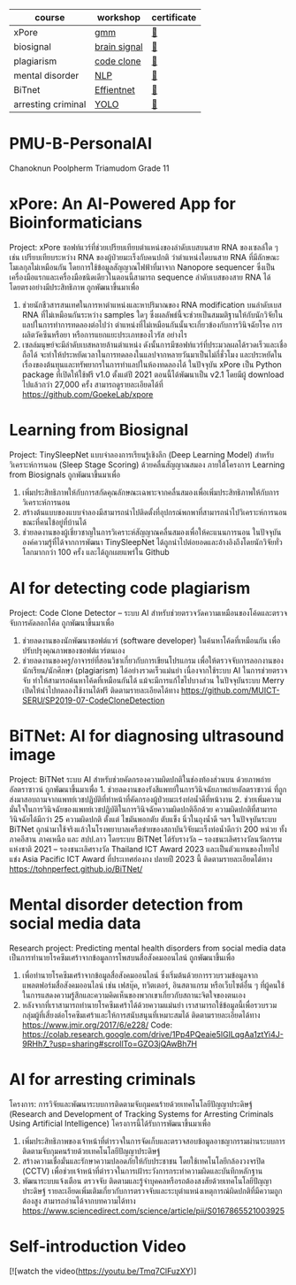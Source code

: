 |course|workshop|certificate|
|------|--------|-----------|
|xPore | [gmm](https://github.com/Chanoknunkal/PMU-B-PersonalAI/blob/main/xpore_(1).ipynb)     |[📃](https://powerclass.org/tutor-certificate-3?cert_hash=065a9af428f32abf) 
|biosignal| [brain signal](https://github.com/Chanoknunkal/PMU-B-PersonalAI/blob/main/model.py)|[📃](https://powerclass.org/tutor-certificate-3?cert_hash=5de7032256e12099)
|plagiarism|[code clone](https://github.com/Chanoknunkal/PMU-B-PersonalAI/blob/main/PMU_B_CodingAI_CodeCloneDetection_Workshop.ipynb)|[📃](https://powerclass.org/tutor-certificate-3?cert_hash=0aade29f671aebbe)
mental disorder| [NLP](https://github.com/Chanoknunkal/PMU-B-PersonalAI/blob/main/PMU_B_CodingAI_CodeCloneDetection_Workshop.ipynb)|[📃](https://powerclass.org/tutor-certificate-3?cert_hash=3a7d61ff095706a9)
BiTnet|[Effientnet](https://github.com/Chanoknunkal/PMU-B-PersonalAI/blob/main/Copy_of_E_san_coding.ipynb)|[📃](https://powerclass.org/tutor-certificate-3?cert_hash=8e627b84dabec27f)
arresting criminal|[YOLO](https://github.com/Chanoknunkal/PMU-B-PersonalAI/blob/main/Copy_of_Train_Yolov8_Object_Detection_on_Custom_Dataset.ipynb)|[📃](https://powerclass.org/tutor-certificate-3?cert_hash=1236d0576f804d2a)



# PMU-B-PersonalAI
Chanoknun Poolpherm Triamudom Grade 11
# xPore: An AI-Powered App for Bioinformaticians
Project: xPore ซอฟท์แวร์ที่ช่วยเปรียบเทียบตำแหน่งของลำดับเบสบนสาย RNA ของเซลล์ใด ๆ เช่น เปรียบเทียบระหว่าง RNA ของผู้ป่วยมะเร็งกับคนปกติ ว่าตำแหน่งใดบนสาย RNA ที่มีลักษณะโมเลกุลไม่เหมือนกัน โดยการใช้ข้อมูลสัญญาณไฟฟ้าที่มาจาก Nanopore sequencer ซึ่งเป็นเครื่องมือแรกและเครื่องมือชนิดเดียวในตอนนี้สามารถ sequence ลำดับเบสของสาย RNA ได้โดยตรงอย่างมีประสิทธิภาพ
ถูกพัฒนาขึ้นมาเพื่อ
1. ช่วยนักชีวสารสนเทศในการหาตำแหน่งและหาปริมาณของ RNA modification บนลำดับเบส RNA ที่ไม่เหมือนกันระหว่าง samples ใดๆ ซึ่งผลลัพธ์นี้จะช่วยเป็นสมมติฐานให้กับนักวิจัยในแลปในการทำการทดลองต่อไปว่า ตำแหน่งที่ไม่เหมือนกันนั้นจะเกี่ยวข้องกับการวินิจฉัยโรค การผลิตวัคซีนหรือยา หรือการแยกแยะประเภทของไวรัส อย่างไร
2. เซลล์มนุษย์จะมีลำดับเบสหลายล้านตำแหน่ง ดังนั้นการมีซอฟท์แวร์ที่ประมวลผลได้รวดเร็วและเชื่อถือได้ จะทำให้ประหยัดเวลาในการทดลองในแลปจากหลายวันมาเป็นไม่กี่ชั่วโมง และประหยัดในเรื่องของต้นทุนและทรัพยากรในการทำแลปในห้องทดลองได้
ในปัจจุบัน xPore เป็น Python package ที่เปิดให้ใช้ฟรี v1.0 ตั้งแต่ปี 2021 ตอนนี้ได้พัฒนาเป็น v2.1 โดยมีผู้ download ไปแล้วกว่า 27,000 ครั้ง
สามารถดูรายละเอียดได้ที่ https://github.com/GoekeLab/xpore
# Learning from Biosignal
Project: TinySleepNet แบบจำลองการเรียนรู้เชิงลึก (Deep Learning Model) สำหรับวิเคราะห์การนอน (Sleep Stage Scoring) ด้วยคลื่นสัญญาณสมอง ภายใต้โครงการ Learning from Biosignals
ถูกพัฒนาขึ้นมาเพื่อ
1. เพิ่มประสิทธิภาพให้กับการสกัดคุณลักษณะเฉพาะจากคลื่นสมองเพื่อเพิ่มประสิทธิภาพให้กับการวิเคราะห์การนอน
2. สร้างต้นแบบของแบบจำลองมีสามารถนำไปติดตั้งที่อุปกรณ์พกพาที่สามารถนำไปวิเคราะห์การนอนขณะที่คนไข้อยู่ที่บ้านได้
3. ช่วยลดงานของผู้เชี่ยวชาญในการวิเคราะห์สัญญาณคลื่นสมองเพื่อให้คะแนนการนอน
ในปัจจุบันองค์ความรู้ที่ได้จากการพัฒนา TinySleepNet ได้ถูกนำไปต่อยอดและอ้างอิงถึงโดยนักวิจัยทั่วโลกมากกว่า 100 ครั้ง และได้ถูกเผยแพร่ใน Github
# AI for detecting code plagiarism
Project: Code Clone Detector – ระบบ AI สำหรับช่วยตรวจวัดความเหมือนของโค้ดและตรวจจับการคัดลอกโค้ด
ถูกพัฒนาขึ้นมาเพื่อ
1. ช่วยลดงานของนักพัฒนาซอฟต์แวร์ (software developer) ในค้นหาโค้ดที่เหมือนกัน เพื่อปรับปรุงคุณภาพของซอฟต์แวร์ตนเอง
2. ช่วยลดงานของครู/อาจารย์ที่สอนวิชาเกี่ยวกับการเขียนโปรแกรม เพื่อให้ตรวจจับการลอกงานของนักเรียน/นักศึกษา (plagiarism) ได้อย่างรวดเร็วแม่นยำ
เนื่องจากใช้ระบบ AI ในการช่วยตรวจจับ ทำให้สามารถค้นหาโค้ดที่เหมือนกันได้ แม้จะมีการแก้ไขไปบางส่วน
ในปัจจุบันระบบ Merry เปิดให้นำไปทดลองใช้งานได้ฟรี
ติดตามรายละเอียดได้ทาง
https://github.com/MUICT-SERU/SP2019-07-CodeCloneDetection
# BiTNet: AI for diagnosing ultrasound image
Project: BiTNet ระบบ AI สำหรับช่วยคัดกรองความผิดปกติในช่องท้องส่วนบน ด้วยภาพถ่ายอัลตราซาวน์
ถูกพัฒนาขึ้นมาเพื่อ
       1. ช่วยลดงานของรังสีแพทย์ในการวินิจฉัยภาพถ่ายอัลตราซาวน์ ที่ถูกส่งมาสอบถามจากแพทย์เวชปฏิบัติที่ทำหน้าที่คัดกรองผู้ป่วยมะเร๋งท่อน้ำดีที่หน้างาน
       2. ช่วยเพิ่มความมั่นใจในการวินิจฉัยของแพทย์เวชปฏิบัติในการวินิจฉัยความผิดปกติอีกด้วย
ความผิดปกติที่สามารถวินิจฉัยได้มีกว่า 25 ความผิดปกติ ตั้งแต่ ไขมันพอกตับ ตับแข็ง นิ่วในถุงน้ำดี ฯลฯ
ในปัจจุบันระบบ BiTNet ถูกนำมาใช้จริงแล้วในโรงพยาบาลเครือข่ายของสถาบันวิจัยมะเร็งท่อน้ำดีกว่า 200 หน่วย ทั้งภาคอีสาน ภาคเหนือ และ สปป.ลาว
โดยระบบ BiTNet ได้รับรางวัล
       – รองชนะเลิศรางวัลนวัตกรรมแห่งชาติ 2021
       – รองชนะเลิศรางวัล Thailand ICT Award 2023
และเป็นตัวแทนของไทยไปแข่ง Asia Pacific ICT Award ที่ประเทศฮ่องกง ปลายปี 2023 นี้
ติดตามรายละเอียดได้ทาง
https://tohnperfect.github.io/BiTNet/
# Mental disorder detection from social media data
Research project: Predicting mental health disorders from social media data เป็นการทำนายโรคซึมเศร้าจากข้อมูลการโพสบนสื่อสังคมออนไลน์
ถูกพัฒนาขึ้นเพื่อ
1. เพื่อทำนายโรคซึมเศร้าจากข้อมูลสื่อสังคมออนไลน์ ซึ่งเริ่มต้นด้วยการรวบรวมข้อมูลจากแพลตฟอร์มสื่อสังคมออนไลน์ เช่น เฟสบุ๊ค, ทวิตเตอร์, อินสตาแกรม หรือเว็บไซต์อื่น ๆ ที่ผู้คนใช้ในการแสดงความรู้สึกและความคิดเห็นของพวกเขาเกี่ยวกับสถานะจิตใจของตนเอง
2. หลังจากที่เราสามารถทำนายโรคซึมเศร้าได้ด้วยความแม่นยำ เราสามารถใช้ข้อมูลนี้เพื่อรวบรวมกลุ่มผู้ที่เสี่ยงต่อโรคซึมเศร้าและให้การสนับสนุนที่เหมาะสมได้
ติดตามรายละเอียดได้ทาง
https://www.jmir.org/2017/6/e228/
Code: https://colab.research.google.com/drive/1Pp4PQeaie5lGILqgAa1ztYi4J-9RHh7_?usp=sharing#scrollTo=GZO3jQAwBh7H
# AI for arresting criminals
โครงการ: การวิจัยและพัฒนาระบบการติดตามจับกุมคนร้ายด้วยเทคโนโลยีปัญญาประดิษฐ์ (Research and Development of Tracking Systems for Arresting Criminals Using Artificial Intelligence)
โครงการนี้ได้รับการพัฒนาขึ้นมาเพื่อ
1. เพิ่มประสิทธิภาพของเจ้าหน้าที่ตำรวจในการจัดเก็บและตรวจสอบข้อมูลอาชญากรรมผ่านระบบการติดตามจับกุมคนร้ายด้วยเทคโนโลยีปัญญาประดิษฐ์
2. สร้างความเชื่อมั่นและรักษาความปลอดภัยให้กับประชาชน โดยใช้เทคโนโลยีกล้องวงจรปิด (CCTV) เพื่อช่วยเจ้าหน้าที่ตำรวจในการเฝ้าระวังการกระทำความผิดและบันทึกหลักฐาน
3. พัฒนาระบบแจ้งเตือน ตรวจจับ ติดตามและรู้จำบุคคลหรือรถต้องสงสัยด้วยเทคโนโลยีปัญญาประดิษฐ์
รายละเอียดเพิ่มเติมเกี่ยวกับการตรวจจับและระบุตำแหน่งเหตุการณ์ผิดปกติที่มีความถูกต้องสูง สามารถอ่านได้จากบทความได้ทาง
https://www.sciencedirect.com/science/article/pii/S0167865521003925
# Self-introduction Video
[![watch the video(https://youtu.be/Tmq7ClFuzXY)]

